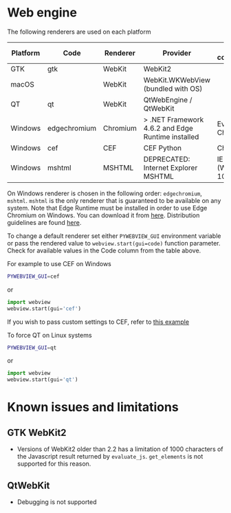 # Web engine

The following renderers are used on each platform


| Platform | Code         | Renderer | Provider                                          | Browser compatibility |
|----------|--------------|----------|---------------------------------------------------|-----------------------|
| GTK      | gtk          | WebKit   | WebKit2                                           |                       |
| macOS    |              | WebKit   | WebKit.WKWebView (bundled with OS)                |                       |
| QT       | qt           | WebKit   | QtWebEngine / QtWebKit                            |                       |
| Windows  | edgechromium | Chromium | > .NET Framework 4.6.2 and Edge Runtime installed | Ever-green Chromium   |
| Windows  | cef          | CEF      | CEF Python                                        | Chrome 66             |
| Windows  | mshtml       | MSHTML   | DEPRECATED: Internet Explorer MSHTML              | IE11 (Windows 10/8/7) |


On Windows renderer is chosen in the following order: `edgechromium`, `mshtml`. `mshtml` is the only renderer that is guaranteed to be available on any system. Note that Edge Runtime must be installed in order to use Edge Chromium on Windows. You can download it from [here](https://developer.microsoft.com/en-us/microsoft-edge/webview2/). Distribution guidelines are found [here](https://docs.microsoft.com/en-us/microsoft-edge/webview2/concepts/distribution).

To change a default renderer set either `PYWEBVIEW_GUI` environment variable or  pass the rendered value to `webview.start(gui=code)` function parameter. Check for available values in the Code column from the table above.

For example to use CEF on Windows

``` bash
PYWEBVIEW_GUI=cef
```

or

``` python
import webview
webview.start(gui='cef')
```

If you wish to pass custom settings to CEF, refer to [this example](/examples/cef.html)


To force QT on Linux systems

``` bash
PYWEBVIEW_GUI=qt
```

or

``` python
import webview
webview.start(gui='qt')
```


# Known issues and limitations

## GTK WebKit2

* Versions of WebKit2 older than 2.2 has a limitation of 1000 characters of the Javascript result returned by `evaluate_js`. `get_elements` is not supported for this reason.

## QtWebKit

* Debugging is not supported


